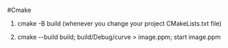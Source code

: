 #Cmake

1. cmake -B build  (whenever you change your project CMakeLists.txt file)

2. cmake --build build; build/Debug/curve > image.ppm; start image.ppm
